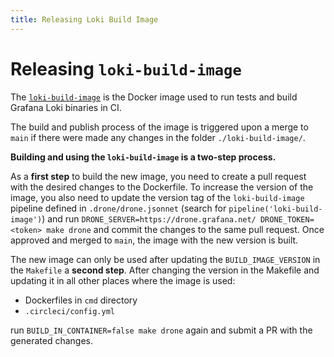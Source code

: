 ```yaml
---
title: Releasing Loki Build Image
---
```

# Releasing `loki-build-image`

The [`loki-build-image`](https://github.com/grafana/loki/tree/master/loki-build-image)
is the Docker image used to run tests and build Grafana Loki binaries in CI.

The build and publish process of the image is triggered upon a merge to `main`
if there were made any changes in the folder `./loki-build-image/`.

**Building and using the `loki-build-image` is a two-step process.**

As a **first step** to build the new image, you need to create a pull
request with the desired changes to the Dockerfile. To increase the version of
the image, you also need to update the version tag of the `loki-build-image`
pipeline defined in `.drone/drone.jsonnet` (search for
`pipeline('loki-build-image')`) and run `DRONE_SERVER=https://drone.grafana.net/ DRONE_TOKEN=<token> make drone`
and commit the changes to the same pull request.
Once approved and merged to `main`, the image with the new version is built.

The new image can only be used after updating the `BUILD_IMAGE_VERSION` in the
`Makefile` a **second step**. After changing the version in the Makefile and
updating it in all other places where the image is used:

* Dockerfiles in `cmd` directory
* `.circleci/config.yml`

run `BUILD_IN_CONTAINER=false make drone` again and submit a PR with the
generated changes.
